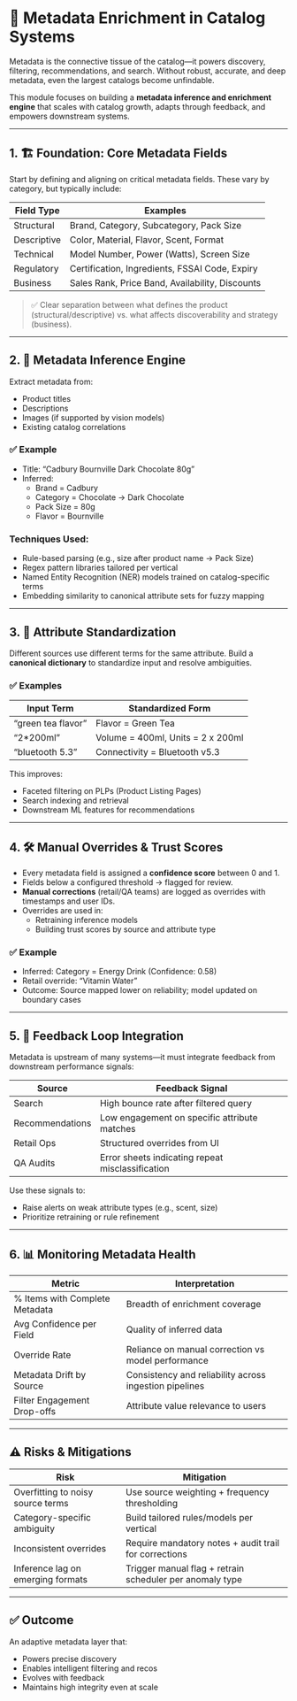 # 🧬 Metadata Enrichment in Catalog Systems

Metadata is the connective tissue of the catalog—it powers discovery, filtering, recommendations, and search. Without robust, accurate, and deep metadata, even the largest catalogs become unfindable.

This module focuses on building a **metadata inference and enrichment engine** that scales with catalog growth, adapts through feedback, and empowers downstream systems.

---

## 1. 🏗️ Foundation: Core Metadata Fields

Start by defining and aligning on critical metadata fields. These vary by category, but typically include:

| Field Type       | Examples                                         |
|------------------|--------------------------------------------------|
| Structural       | Brand, Category, Subcategory, Pack Size         |
| Descriptive      | Color, Material, Flavor, Scent, Format          |
| Technical        | Model Number, Power (Watts), Screen Size        |
| Regulatory       | Certification, Ingredients, FSSAI Code, Expiry |
| Business         | Sales Rank, Price Band, Availability, Discounts |

> ✅ Clear separation between what defines the product (structural/descriptive) vs. what affects discoverability and strategy (business).

---

## 2. 🤖 Metadata Inference Engine

Extract metadata from:
- Product titles
- Descriptions
- Images (if supported by vision models)
- Existing catalog correlations

### ✅ Example
- Title: “Cadbury Bournville Dark Chocolate 80g”
- Inferred:
  - Brand = Cadbury
  - Category = Chocolate → Dark Chocolate
  - Pack Size = 80g
  - Flavor = Bournville

### Techniques Used:
- Rule-based parsing (e.g., size after product name → Pack Size)
- Regex pattern libraries tailored per vertical
- Named Entity Recognition (NER) models trained on catalog-specific terms
- Embedding similarity to canonical attribute sets for fuzzy mapping

---

## 3. 🧩 Attribute Standardization

Different sources use different terms for the same attribute. Build a **canonical dictionary** to standardize input and resolve ambiguities.

### ✅ Examples
| Input Term         | Standardized Form            |
|--------------------|------------------------------|
| “green tea flavor” | Flavor = Green Tea           |
| “2*200ml”          | Volume = 400ml, Units = 2 x 200ml |
| “bluetooth 5.3”    | Connectivity = Bluetooth v5.3 |

This improves:
- Faceted filtering on PLPs (Product Listing Pages)
- Search indexing and retrieval
- Downstream ML features for recommendations

---

## 4. 🛠️ Manual Overrides & Trust Scores

- Every metadata field is assigned a **confidence score** between 0 and 1.
- Fields below a configured threshold → flagged for review.
- **Manual corrections** (retail/QA teams) are logged as overrides with timestamps and user IDs.
- Overrides are used in:
  - Retraining inference models
  - Building trust scores by source and attribute type

### ✅ Example
- Inferred: Category = Energy Drink (Confidence: 0.58)
- Retail override: “Vitamin Water”
- Outcome: Source mapped lower on reliability; model updated on boundary cases

---

## 5. 🔁 Feedback Loop Integration

Metadata is upstream of many systems—it must integrate feedback from downstream performance signals:

| Source                | Feedback Signal                                |
|-----------------------|-------------------------------------------------|
| Search                | High bounce rate after filtered query          |
| Recommendations       | Low engagement on specific attribute matches   |
| Retail Ops            | Structured overrides from UI                   |
| QA Audits             | Error sheets indicating repeat misclassification |

Use these signals to:
- Raise alerts on weak attribute types (e.g., scent, size)
- Prioritize retraining or rule refinement

---

## 6. 📊 Monitoring Metadata Health

| Metric                           | Interpretation                                             |
|----------------------------------|-------------------------------------------------------------|
| % Items with Complete Metadata   | Breadth of enrichment coverage                             |
| Avg Confidence per Field         | Quality of inferred data                                   |
| Override Rate                    | Reliance on manual correction vs model performance         |
| Metadata Drift by Source         | Consistency and reliability across ingestion pipelines     |
| Filter Engagement Drop-offs      | Attribute value relevance to users                         |

---

## ⚠️ Risks & Mitigations

| Risk                                | Mitigation                                                  |
|-------------------------------------|-------------------------------------------------------------|
| Overfitting to noisy source terms   | Use source weighting + frequency thresholding              |
| Category-specific ambiguity         | Build tailored rules/models per vertical                   |
| Inconsistent overrides              | Require mandatory notes + audit trail for corrections      |
| Inference lag on emerging formats   | Trigger manual flag + retrain scheduler per anomaly type   |

---

## ✅ Outcome

An adaptive metadata layer that:
- Powers precise discovery
- Enables intelligent filtering and recos
- Evolves with feedback
- Maintains high integrity even at scale
